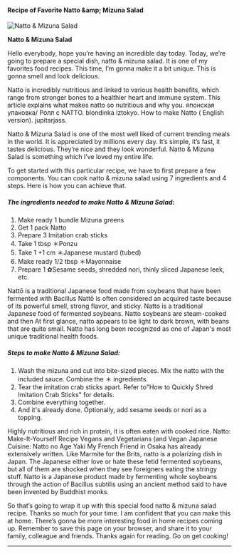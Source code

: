             

#### Recipe of Favorite Natto &amp;amp; Mizuna Salad

![Natto &amp; Mizuna Salad](https://img-global.cpcdn.com/recipes/4632810758340608/751x532cq70/natto-mizuna-salad-recipe-main-photo.jpg)

**Natto &amp; Mizuna Salad**

Hello everybody, hope you’re having an incredible day today. Today, we’re going to prepare a special dish, natto & mizuna salad. It is one of my favorites food recipes. This time, I’m gonna make it a bit unique. This is gonna smell and look delicious.

Natto is incredibly nutritious and linked to various health benefits, which range from stronger bones to a healthier heart and immune system. This article explains what makes natto so nutritious and why you. японская упаковка/ Ролл с NATTO. blondinka iztokyo. How to make Natto ( English version). jupitarjass.

Natto & Mizuna Salad is one of the most well liked of current trending meals in the world. It is appreciated by millions every day. It’s simple, it’s fast, it tastes delicious. They’re nice and they look wonderful. Natto & Mizuna Salad is something which I’ve loved my entire life.

To get started with this particular recipe, we have to first prepare a few components. You can cook natto & mizuna salad using 7 ingredients and 4 steps. Here is how you can achieve that.

##### The ingredients needed to make Natto & Mizuna Salad:

1.  Make ready 1 bundle Mizuna greens
2.  Get 1 pack Natto
3.  Prepare 3 Imitation crab sticks
4.  Take 1 tbsp ＊Ponzu
5.  Take 1 +1 cm ＊Japanese mustard (tubed)
6.  Make ready 1/2 tbsp ＊Mayonnaise
7.  Prepare 1 ✿Sesame seeds, shredded nori, thinly sliced Japanese leek, etc.

Nattō is a traditional Japanese food made from soybeans that have been fermented with Bacillus Nattō is often considered an acquired taste because of its powerful smell, strong flavor, and sticky. Natto is a traditional Japanese food of fermented soybeans. Natto soybeans are steam-cooked and then At first glance, natto appears to be light to dark brown, with beans that are quite small. Natto has long been recognized as one of Japan's most unique traditional health foods.

##### Steps to make Natto & Mizuna Salad:

1.  Wash the mizuna and cut into bite-sized pieces. Mix the natto with the included sauce. Combine the ＊ ingredients.
2.  Tear the imitation crab sticks apart. Refer to"How to Quickly Shred Imitation Crab Sticks" for details.
3.  Combine everything together.
4.  And it's already done. Optionally, add sesame seeds or nori as a topping.

Highly nutritious and rich in protein, it is often eaten with cooked rice. Natto: Make-It-Yourself Recipe Vegans and Vegetarians (and Vegan Japanese Cuisine: Natto no Age Yaki My French Friend in Osaka has already extensively written. Like Marmite for the Brits, natto is a polarizing dish in Japan. The Japanese either love or hate these fetid fermented soybeans, but all of them are shocked when they see foreigners eating the stringy stuff. Natto is a Japanese product made by fermenting whole soybeans through the action of Bacillus subtilis using an ancient method said to have been invented by Buddhist monks.

So that’s going to wrap it up with this special food natto & mizuna salad recipe. Thanks so much for your time. I am confident that you can make this at home. There’s gonna be more interesting food in home recipes coming up. Remember to save this page on your browser, and share it to your family, colleague and friends. Thanks again for reading. Go on get cooking!

* * *
